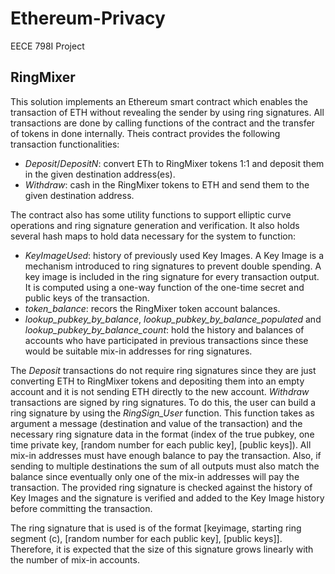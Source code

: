# Ethereum-Privacy

EECE 798I Project

## RingMixer

This solution implements an Ethereum smart contract which enables the transaction of ETH without revealing the sender by using ring signatures. All transactions are done by calling functions of the contract and the transfer of tokens in done internally. Theis contract provides the following transaction functionalities:
- *Deposit*/*DepositN*: convert ETh to RingMixer tokens 1:1 and deposit them in the given destination address(es).
- *Withdraw*: cash in the RingMixer tokens to ETH and send them to the given destination address.

The contract also has some utility functions to support elliptic curve operations and ring signature generation and verification. It also holds several hash maps to hold data necessary for the system to function:
- *KeyImageUsed*: history of previously used Key Images. A Key Image is a mechanism introduced to ring signatures to prevent double spending. A key image is included in the ring signature for every transaction output. It is computed using a one-way function of the one-time secret and public keys of the transaction.
- *token_balance*: recors the RingMixer token account balances.
- *lookup_pubkey_by_balance*, *lookup_pubkey_by_balance_populated* and *lookup_pubkey_by_balance_count*: hold the history and balances of accounts who have participated in previous transactions since these would be suitable mix-in addresses for ring signatures.

The *Deposit* transactions do not require ring signatures since they are just converting ETH to RingMixer tokens and depositing them into an empty account and it is not sending ETH directly to the new account. *Withdraw* transactions are signed by ring signatures. To do this, the user can build a ring signature by using the *RingSign_User* function. This function takes as argument a message (destination and value of the transaction) and the necessary ring signature data in the format (index of the true pubkey, one time private key, [random number for each public key], [public keys]). All mix-in addresses must have enough balance to pay the transaction. Also, if sending to multiple destinations the sum of all outputs must also match the balance since eventually only one of the mix-in addresses will pay the transaction. The provided ring signature is checked against the history of Key Images and the signature is verified and added to the Key Image history before committing the transaction.

The ring signature that is used is of the format [keyimage, starting ring segment (c), [random number for each public key], [public keys]]. Therefore, it is expected that the size of this signature grows linearly with the number of mix-in accounts.

